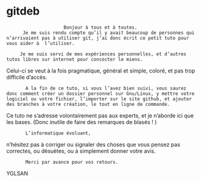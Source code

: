 ﻿# gitdeb

                         Bonjour à tous et à toutes. 
          Je me suis rendu compte qu’il y avait beaucoup de personnes qui n’arrivaient pas à utiliser git, j’ai donc écrit ce petit tuto pour vous aider à  l’utiliser.

         Je me suis servi de mes expériences personnelles, et d’autres tutos libres sur internet pour concocter le miens. 
Celui-ci se veut à la fois pragmatique, général et simple, coloré, et pas trop difficile d’accès. 


           A la fin de ce tuto, si vous l’avez bien suivi, vous saurez donc comment créer un dossier personnel sur Gnu/Linux, y mettre votre logiciel ou votre fichier, l’importer sur le site github, et ajouter des branches à votre création, le tout en ligne de commande.
Ce tuto ne s’adresse volontairement pas aux experts, et je n’aborde ici que les bases. (Donc inutile de faire des remarques de blasés ! )
              
           L’informatique évoluant, 
n’hésitez pas à corriger ou signaler des choses que vous pensez pas correctes, ou désuètes, ou à simplement donner votre avis. 

           Merci par avance pour vos retours. 

YGLSAN
 

